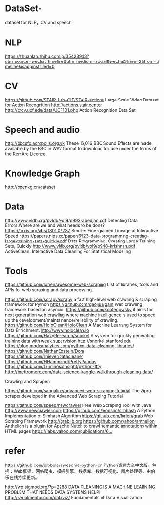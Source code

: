 # DataSet-
dataset for NLP，CV  and speech


# NLP
https://zhuanlan.zhihu.com/p/35423943?utm_source=wechat_timeline&utm_medium=social&wechatShare=2&from=timeline&isappinstalled=0

# CV
https://github.com/STAIR-Lab-CIT/STAIR-actions Large Scale Video Dataset for Action Recognition http://actions.stair.center
http://crcv.ucf.edu/data/UCF101.php Action Recognition Data Set


# Speech and audio
http://bbcsfx.acropolis.org.uk These 16,016 BBC Sound Effects are made available by the BBC in WAV format to download for use under the terms of the RemArc Licence. 


# Knowledge Graph

http://openkg.cn/dataset

#  Data
http://www.vldb.org/pvldb/vol9/p993-abedjan.pdf Detecting Data Errors:Where are we and what needs to be done?
https://arxiv.org/abs/1801.07237 Smoke: Fine-grained Lineage at Interactive Speed
https://papers.nips.cc/paper/6523-data-programming-creating-large-training-sets-quickly.pdf Data Programming:
Creating Large Training Sets, Quickly
http://www.vldb.org/pvldb/vol9/p948-krishnan.pdf ActiveClean: Interactive Data Cleaning
For Statistical Modeling




# Tools
https://github.com/lorien/awesome-web-scraping List of libraries, tools and APIs for web scraping and data processing.

 https://github.com/scrapy/scrapy a fast high-level web crawling & scraping framework for Python
 https://github.com/gaojiuli/gain Web crawling framework based on asyncio.
https://github.com/kootenpv/sky it aims for next generation web crawling where machine intelligence is used to speed up the development/maintainance/reliability of crawling.
https://github.com/HoloClean/HoloClean A Machine Learning System for Data Enrichment. http://www.holoclean.io
https://github.com/HazyResearch/snorkel A system for quickly generating training data with weak supervision http://snorkel.stanford.edu
https://blog.modeanalytics.com/python-data-cleaning-libraries/ 
https://github.com/NathanEpstein/Dora
https://github.com/rhiever/datacleaner
https://github.com/HHammond/PrettyPandas
https://github.com/LuminosoInsight/python-ftfy
http://brettromero.com/data-science-kaggle-walkthrough-cleaning-data/

Crawling and  Spraper:

https://github.com/sangaline/advanced-web-scraping-tutorial The Zipru scraper developed in the Advanced Web Scraping Tutorial.

https://github.com/speed/newcrawler Free Web Scraping Tool with Java http://www.newcrawler.com
https://github.com/leonsim/simhash A Python Implementation of Simhash Algorithm
https://github.com/lorien/grab Web Scraping Framework http://grablib.org
https://github.com/yahoo/anthelion Anthelion is a plugin for Apache Nutch to crawl semantic annotations within HTML pages https://labs.yahoo.com/publications/6…


# refer 
https://github.com/jobbole/awesome-python-cn Python资源大全中文版，包括：Web框架、网络爬虫、模板引擎、数据库、数据可视化、图片处理等，由伯乐在线持续更新。

http://wp.sigmod.org/?p=2288  DATA CLEANING IS A MACHINE LEARNING PROBLEM THAT NEEDS DATA SYSTEMS HELP!
http://serialmentor.com/dataviz/ Fundamentals of Data Visualization
